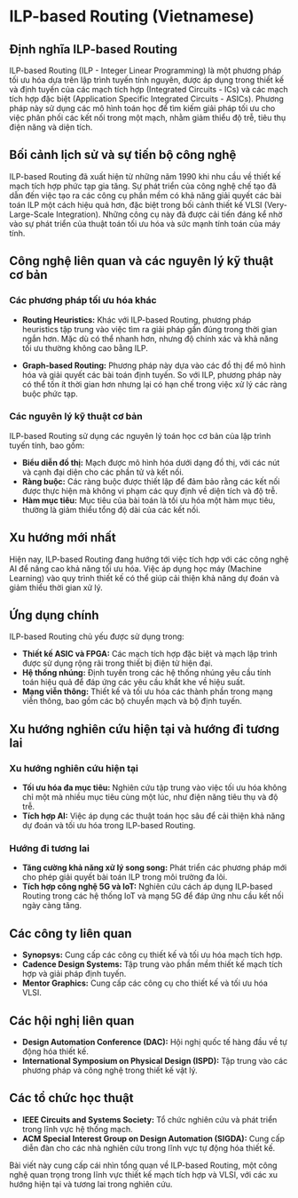 # ILP-based Routing (Vietnamese)

## Định nghĩa ILP-based Routing

ILP-based Routing (ILP - Integer Linear Programming) là một phương pháp tối ưu hóa dựa trên lập trình tuyến tính nguyên, được áp dụng trong thiết kế và định tuyến của các mạch tích hợp (Integrated Circuits - ICs) và các mạch tích hợp đặc biệt (Application Specific Integrated Circuits - ASICs). Phương pháp này sử dụng các mô hình toán học để tìm kiếm giải pháp tối ưu cho việc phân phối các kết nối trong một mạch, nhằm giảm thiểu độ trễ, tiêu thụ điện năng và diện tích.

## Bối cảnh lịch sử và sự tiến bộ công nghệ

ILP-based Routing đã xuất hiện từ những năm 1990 khi nhu cầu về thiết kế mạch tích hợp phức tạp gia tăng. Sự phát triển của công nghệ chế tạo đã dẫn đến việc tạo ra các công cụ phần mềm có khả năng giải quyết các bài toán ILP một cách hiệu quả hơn, đặc biệt trong bối cảnh thiết kế VLSI (Very-Large-Scale Integration). Những công cụ này đã được cải tiến đáng kể nhờ vào sự phát triển của thuật toán tối ưu hóa và sức mạnh tính toán của máy tính.

## Công nghệ liên quan và các nguyên lý kỹ thuật cơ bản

### Các phương pháp tối ưu hóa khác

- **Routing Heuristics:** Khác với ILP-based Routing, phương pháp heuristics tập trung vào việc tìm ra giải pháp gần đúng trong thời gian ngắn hơn. Mặc dù có thể nhanh hơn, nhưng độ chính xác và khả năng tối ưu thường không cao bằng ILP.

- **Graph-based Routing:** Phương pháp này dựa vào các đồ thị để mô hình hóa và giải quyết các bài toán định tuyến. So với ILP, phương pháp này có thể tốn ít thời gian hơn nhưng lại có hạn chế trong việc xử lý các ràng buộc phức tạp.

### Các nguyên lý kỹ thuật cơ bản

ILP-based Routing sử dụng các nguyên lý toán học cơ bản của lập trình tuyến tính, bao gồm:

- **Biểu diễn đồ thị:** Mạch được mô hình hóa dưới dạng đồ thị, với các nút và cạnh đại diện cho các phần tử và kết nối.
- **Ràng buộc:** Các ràng buộc được thiết lập để đảm bảo rằng các kết nối được thực hiện mà không vi phạm các quy định về diện tích và độ trễ.
- **Hàm mục tiêu:** Mục tiêu của bài toán là tối ưu hóa một hàm mục tiêu, thường là giảm thiểu tổng độ dài của các kết nối.

## Xu hướng mới nhất

Hiện nay, ILP-based Routing đang hướng tới việc tích hợp với các công nghệ AI để nâng cao khả năng tối ưu hóa. Việc áp dụng học máy (Machine Learning) vào quy trình thiết kế có thể giúp cải thiện khả năng dự đoán và giảm thiểu thời gian xử lý.

## Ứng dụng chính

ILP-based Routing chủ yếu được sử dụng trong:

- **Thiết kế ASIC và FPGA:** Các mạch tích hợp đặc biệt và mạch lập trình được sử dụng rộng rãi trong thiết bị điện tử hiện đại.
- **Hệ thống nhúng:** Định tuyến trong các hệ thống nhúng yêu cầu tính toán hiệu quả để đáp ứng các yêu cầu khắt khe về hiệu suất.
- **Mạng viễn thông:** Thiết kế và tối ưu hóa các thành phần trong mạng viễn thông, bao gồm các bộ chuyển mạch và bộ định tuyến.

## Xu hướng nghiên cứu hiện tại và hướng đi tương lai

### Xu hướng nghiên cứu hiện tại

- **Tối ưu hóa đa mục tiêu:** Nghiên cứu tập trung vào việc tối ưu hóa không chỉ một mà nhiều mục tiêu cùng một lúc, như điện năng tiêu thụ và độ trễ.
- **Tích hợp AI:** Việc áp dụng các thuật toán học sâu để cải thiện khả năng dự đoán và tối ưu hóa trong ILP-based Routing.

### Hướng đi tương lai

- **Tăng cường khả năng xử lý song song:** Phát triển các phương pháp mới cho phép giải quyết bài toán ILP trong môi trường đa lõi.
- **Tích hợp công nghệ 5G và IoT:** Nghiên cứu cách áp dụng ILP-based Routing trong các hệ thống IoT và mạng 5G để đáp ứng nhu cầu kết nối ngày càng tăng.

## Các công ty liên quan

- **Synopsys:** Cung cấp các công cụ thiết kế và tối ưu hóa mạch tích hợp.
- **Cadence Design Systems:** Tập trung vào phần mềm thiết kế mạch tích hợp và giải pháp định tuyến.
- **Mentor Graphics:** Cung cấp các công cụ cho thiết kế và tối ưu hóa VLSI.

## Các hội nghị liên quan

- **Design Automation Conference (DAC):** Hội nghị quốc tế hàng đầu về tự động hóa thiết kế.
- **International Symposium on Physical Design (ISPD):** Tập trung vào các phương pháp và công nghệ trong thiết kế vật lý.

## Các tổ chức học thuật

- **IEEE Circuits and Systems Society:** Tổ chức nghiên cứu và phát triển trong lĩnh vực hệ thống mạch.
- **ACM Special Interest Group on Design Automation (SIGDA):** Cung cấp diễn đàn cho các nhà nghiên cứu trong lĩnh vực tự động hóa thiết kế.

Bài viết này cung cấp cái nhìn tổng quan về ILP-based Routing, một công nghệ quan trọng trong lĩnh vực thiết kế mạch tích hợp và VLSI, với các xu hướng hiện tại và tương lai trong nghiên cứu.